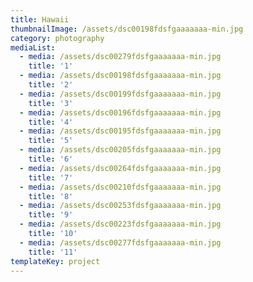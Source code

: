 ```yaml
---
title: Hawaii
thumbnailImage: /assets/dsc00198fdsfgaaaaaaa-min.jpg
category: photography
mediaList:
  - media: /assets/dsc00279fdsfgaaaaaaa-min.jpg
    title: '1'
  - media: /assets/dsc00198fdsfgaaaaaaa-min.jpg
    title: '2'
  - media: /assets/dsc00199fdsfgaaaaaaa-min.jpg
    title: '3'
  - media: /assets/dsc00196fdsfgaaaaaaa-min.jpg
    title: '4'
  - media: /assets/dsc00195fdsfgaaaaaaa-min.jpg
    title: '5'
  - media: /assets/dsc00205fdsfgaaaaaaa-min.jpg
    title: '6'
  - media: /assets/dsc00264fdsfgaaaaaaa-min.jpg
    title: '7'
  - media: /assets/dsc00210fdsfgaaaaaaa-min.jpg
    title: '8'
  - media: /assets/dsc00253fdsfgaaaaaaa-min.jpg
    title: '9'
  - media: /assets/dsc00223fdsfgaaaaaaa-min.jpg
    title: '10'
  - media: /assets/dsc00277fdsfgaaaaaaa-min.jpg
    title: '11'
templateKey: project
---
```


